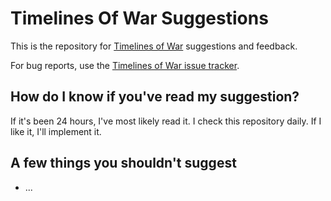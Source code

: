 # Timelines Of War Suggestions
This is the repository for [Timelines of War](https://galaxy-creative-engine.github.io/TimelinesOfWar/) suggestions and feedback.

For bug reports, use the [Timelines of War issue tracker](https://github.com/Galaxy-Creative-Engine/Timelines-of-War-Suggestions/issues/new/choose).

## How do I know if you've read my suggestion?

If it's been 24 hours, I've most likely read it. I check this repository daily. If I like it, I'll implement it.

## A few things you shouldn't suggest

- ...